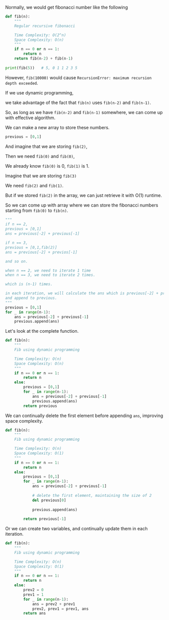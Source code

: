 

Normally, we would get fibonacci number like the following

```py
def fib(n):
    """
    Regular recursive fibonacci

    Time Complexity: O(2^n)
    Space Complexity: O(n)
    """
    if n == 0 or n == 1:
        return n 
    return fib(n-2) + fib(n-1)
        
print(fib(5))   # 5, 0 1 1 2 3 5
```

However, `fib(10000)` would cause `RecursionError: maximum recursion depth exceeded`.

If we use dynamic programming,

we take advantage of the fact that `fib(n)` uses `fib(n-2)` and `fib(n-1)`.

So, as long as we have `fib(n-2)` and `fib(n-1)` somewhere, we can come up with effective algorithm.

We can make a new array to store these numbers.

```py
previous = [0,1]
```

And imagine that we are storing `fib(2)`,

Then we need `fib(0)` and `fib(0)`,

We already know `fib(0)` is 0, `fib(1)` is 1.

Imagine that we are storing `fib(3)`

We need `fib(2)` and `fib(1)`.

But if we stored `fib(2)` in the array, we can just retrieve it with O(1) runtime.

So we can come up with array where we can store the fibonacci numbers starting from `fib(0)` to `fib(n)`.

```py
"""
if n == 2, 
previous = [0,1]
ans = previous[-2] + previous[-1]

if n == 3,
previous = [0,1,fib(2)]
ans = previous[-2] + previos[-1]

and so on.

when n == 2, we need to iterate 1 time
when n == 3, we need to iterate 2 times.

which is (n-1) times.

in each iteration, we will calculate the ans which is previous[-2] + previous[-1]
and append to previous.
"""
previous = [0,1]
for _ in range(n-1):
    ans = previous[-2] + previous[-1]
    previous.append(ans)
```

Let's look at the complete function.

```py
def fib(n):
    """
    Fib using dynamic programming

    Time Complexity: O(n)
    Space Complexity: O(n)
    """
    if n == 0 or n == 1:
        return n 
    else:
        previous = [0,1]
        for _ in range(n-1):
            ans = previous[-2] + previous[-1]
            previous.append(ans)
        return previous
```

We can continually delete the first element before appending `ans`, improving space complexity.

```py
def fib(n):
    """
    Fib using dynamic programming

    Time Complexity: O(n)
    Space Complexity: O(1)
    """
    if n == 0 or n == 1:
        return n 
    else:
        previous = [0,1]
        for _ in range(n-1):
            ans = previous[-2] + previous[-1]
        
            # delete the first element, maintaining the size of 2
            del previous[0]
            
            previous.append(ans)
        
        return previous[-1]
```

Or we can create two variables, and continually update them in each iteration.

```py
def fib(n):
    """
    Fib using dynamic programming

    Time Complexity: O(n)
    Space Complexity: O(1)
    """
    if n == 0 or n == 1:
        return n
    else:
        prev2 = 0
        prev1 = 1
        for _ in range(n-1):
            ans = prev2 + prev1
            prev2, prev1 = prev1, ans
        return ans
```
